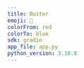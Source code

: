 ```yaml
---
title: Buster
emoji: 🤖
colorFrom: red
colorTo: blue
sdk: gradio
app_file: app.py
python_version: 3.10.8
---
```

